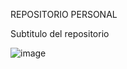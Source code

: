REPOSITORIO PERSONAL

Subtitulo del repositorio

![image](https://github.com/user-attachments/assets/22c40424-2044-46ad-821d-2ff6591509c2)
